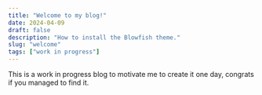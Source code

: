 ```yaml
---
title: "Welcome to my blog!"
date: 2024-04-09
draft: false
description: "How to install the Blowfish theme."
slug: "welcome"
tags: ["work in progress"]
---
```


This is a work in progress blog to motivate me to create it one day, congrats if you managed to find it.
